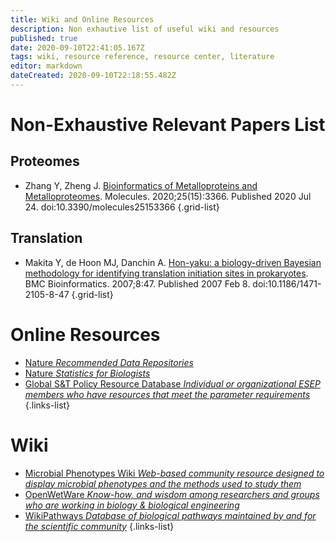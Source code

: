 ```yaml
---
title: Wiki and Online Resources
description: Non exhautive list of useful wiki and resources
published: true
date: 2020-09-10T22:41:05.167Z
tags: wiki, resource reference, resource center, literature
editor: markdown
dateCreated: 2020-09-10T22:18:55.482Z
---
```


# Non-Exhaustive Relevant Papers List

## Proteomes

- Zhang Y, Zheng J. [Bioinformatics of Metalloproteins and Metalloproteomes](https://www.ncbi.nlm.nih.gov/pmc/articles/PMC7435645/). Molecules. 2020;25(15):3366. Published 2020 Jul 24. doi:10.3390/molecules25153366
{.grid-list}

## Translation

- Makita Y, de Hoon MJ, Danchin A. [Hon-yaku: a biology-driven Bayesian methodology for identifying translation initiation sites in prokaryotes](https://www.ncbi.nlm.nih.gov/pmc/articles/PMC1805508). BMC Bioinformatics. 2007;8:47. Published 2007 Feb 8. doi:10.1186/1471-2105-8-47
{.grid-list}

# Online Resources

- [Nature *Recommended Data Repositories*](https://www.nature.com/sdata/policies/repositories)
- [Nature *Statistics for Biologists*](https://www.nature.com/collections/qghhqm/pointsofsignificance)
- [Global S&T Policy Resource Database *Individual or organizational ESEP members who have resources that meet the parameter requirements*](http://science-engage.org/database.html)
{.links-list}

# Wiki 

- [Microbial Phenotypes Wiki *Web-based community resource designed to display microbial phenotypes and the methods used to study them*](https://microbialphenotypes.org/wiki/index.php?title=Main_Page)
- [OpenWetWare *Know-how, and wisdom among researchers and groups who are working in biology & biological engineering*](https://openwetware.org/wiki/Main_Page)
- [WikiPathways *Database of biological pathways maintained by and for the scientific community*](https://www.wikipathways.org/index.php/WikiPathways)
{.links-list}
